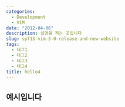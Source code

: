 ```yaml
---
categories:
  - Development
  - VIM
date: "2012-04-06"
description: 설명을 적는 곳입니다
slug: spf13-vim-3-0-release-and-new-website
tags:
  - 태그1
  - 태그2
  - 태그3
  - 태그4
title: hello4
---
```


## 예시입니다
